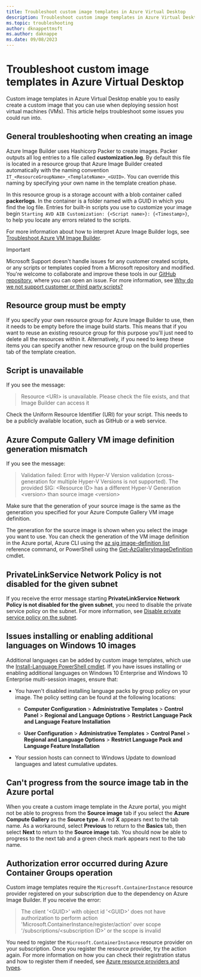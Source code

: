 ```yaml
---
title: Troubleshoot custom image templates in Azure Virtual Desktop
description: Troubleshoot custom image templates in Azure Virtual Desktop.
ms.topic: troubleshooting
author: dknappettmsft
ms.author: daknappe
ms.date: 09/08/2023
---
```

# Troubleshoot custom image templates in Azure Virtual Desktop

Custom image templates in Azure Virtual Desktop enable you to easily create a custom image that you can use when deploying session host virtual machines (VMs). This article helps troubleshoot some issues you could run into.

## General troubleshooting when creating an image

Azure Image Builder uses Hashicorp Packer to create images. Packer outputs all log entries to a file called **customization.log**. By default this file is located in a resource group that Azure Image Builder created automatically with the naming convention `IT_<ResourceGroupName>_<TemplateName>_<GUID>`. You can override this naming by specifying your own name in the template creation phase.

In this resource group is a storage account with a blob container called **packerlogs**. In the container is a folder named with a GUID in which you find the log file. Entries for built-in scripts you use to customize your image begin `Starting AVD AIB Customization: {<Script name>}: {<Timestamp>}`, to help you locate any errors related to the scripts.

For more information about how to interpret Azure Image Builder logs, see [Troubleshoot Azure VM Image Builder](/azure/virtual-machines/linux/image-builder-troubleshoot).

> [!IMPORTANT]
> Microsoft Support doesn't handle issues for any customer created scripts, or any scripts or templates copied from a Microsoft repository and modified. You're welcome to collaborate and improve these tools in our [GitHub repository](https://github.com/Azure/RDS-Templates/issues), where you can open an issue. For more information, see [Why do we not support customer or third party scripts?](https://techcommunity.microsoft.com/t5/ask-the-performance-team/help-my-powershell-script-isn-t-working-can-you-fix-it/ba-p/755797)

## Resource group must be empty

If you specify your own resource group for Azure Image Builder to use, then it needs to be empty before the image build starts. This means that if you want to reuse an existing resource group for this purpose you'll just need to delete all the resources within it. Alternatively, if you need to keep these items you can specify another new resource group on the build properties tab of the template creation.

## Script is unavailable

If you see the message:

> Resource \<URI\> is unavailable. Please check the file exists, and that Image Builder can access it

Check the Uniform Resource Identifier (URI) for your script. This needs to be a publicly available location, such as GitHub or a web service.

## Azure Compute Gallery VM image definition generation mismatch

If you see the message:

> Validation failed: Error with Hyper-V Version validation (cross-generation for multiple Hyper-V Versions is not supported). The provided SIG: \<Resource ID\> has a different Hyper-V Generation \<version\> than source image \<version\>

Make sure that the generation of your source image is the same as the generation you specified for your Azure Compute Gallery VM image definition.

The generation for the source image is shown when you select the image you want to use. You can check the generation of the VM image definition in the Azure portal, Azure CLI using the [az sig image-definition list](/cli/azure/sig/image-definition#az-sig-image-definition-list) reference command, or PowerShell using the [Get-AzGalleryImageDefinition](/powershell/module/az.compute/get-azgalleryimagedefinition) cmdlet.

## PrivateLinkService Network Policy is not disabled for the given subnet

If you receive the error message starting **PrivateLinkService Network Policy is not disabled for the given subnet**, you need to disable the private service policy on the subnet. For more information, see [Disable private service policy on the subnet](/azure/virtual-machines/windows/image-builder-vnet#disable-private-service-policy-on-the-subnet).

## Issues installing or enabling additional languages on Windows 10 images

Additional languages can be added by custom image templates, which use the [Install-Language PowerShell cmdlet](/powershell/module/languagepackmanagement/install-language). If you have issues installing or enabling additional languages on Windows 10 Enterprise and Windows 10 Enterprise multi-session images, ensure that:

- You haven't disabled installing language packs by group policy on your image. The policy setting can be found at the following locations:

  - **Computer Configuration** > **Administrative Templates** > **Control Panel** > **Regional and Language Options** > **Restrict Language Pack and Language Feature Installation**

  - **User Configuration** > **Administrative Templates** > **Control Panel** > **Regional and Language Options** > **Restrict Language Pack and Language Feature Installation**

- Your session hosts can connect to Windows Update to download languages and latest cumulative updates.

## Can't progress from the source image tab in the Azure portal

When you create a custom image template in the Azure portal, you might not be able to progress from the **Source image** tab if you select the **Azure Compute Gallery** as the **Source type**. A red **X** appears next to the tab name. As a workaround, select **Previous** to return to the **Basics** tab, then select **Next** to return to the **Source image** tab. You should now be able to progress to the next tab and a green check mark appears next to the tab name.

## Authorization error occurred during Azure Container Groups operation

Custom image templates require the `Microsoft.ContainerInstance` resource provider registered on your subscription due to the dependency on Azure Image Builder. If you receive the error:

> The client '\<GUID\>' with object id '\<GUID\>' does not have authorization to perform action 'Microsoft.ContainerInstance/register/action' over scope '/subscriptions/\<subscription ID\>' or the scope is invalid

You need to register the `Microsoft.ContainerInstance` resource provider on your subscription. Once you register the resource provider, try the action again. For more information on how you can check their registration status and how to register them if needed, see [Azure resource providers and types](/azure/virtual-desktop/../azure-resource-manager/management/resource-providers-and-types).
